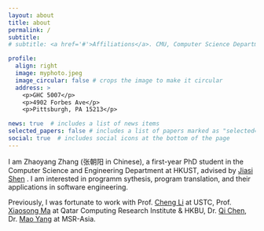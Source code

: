 ```yaml
---
layout: about
title: about
permalink: /
subtitle:
# subtitle: <a href='#'>Affiliations</a>. CMU, Computer Science Department, Pittsburgh.

profile:
  align: right
  image: myphoto.jpeg
  image_circular: false # crops the image to make it circular
  address: >
    <p>GHC 5007</p>
    <p>4902 Forbes Ave</p>
    <p>Pittsburgh, PA 15213</p>

news: true  # includes a list of news items
selected_papers: false # includes a list of papers marked as "selected={true}"
social: true  # includes social icons at the bottom of the page
---
```


I am Zhaoyang Zhang (张朝阳 in Chinese), a first-year PhD student in the Computer Science and Engineering Department at HKUST, advised by [Jiasi Shen](https://shenjiasi.com/) . I am interested in programm sythesis, program translation, and their applications in software engineering.

Previously, I was fortunate to work with Prof. [Cheng Li](http://staff.ustc.edu.cn/~chengli7/) at USTC, Prof. [Xiaosong Ma](https://www.hbku.edu.qa/en/staff/dr-xiaosong-ma) at Qatar Computing Research Institute & HKBU, Dr. [Qi Chen](https://www.microsoft.com/en-us/research/people/cheqi/), Dr. [Mao Yang](https://www.microsoft.com/en-us/research/people/maoyang/) at MSR-Asia.